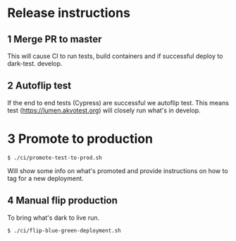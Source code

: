 # Release instructions

## 1 Merge PR to master
This will cause CI to run tests, build containers and if successful deploy
to dark-test.
develop.

## 2 Autoflip test
If the end to end tests (Cypress) are successful we autoflip test. This means
test (https://lumen.akvotest.org) will closely run what's in develop.

# 3 Promote to production
```
$ ./ci/promote-test-to-prod.sh
```
Will show some info on what's promoted and provide instructions on how to tag
for a new deployment.


## 4 Manual flip production
To bring what's dark to live run.
```
$ ./ci/flip-blue-green-deployment.sh
```

